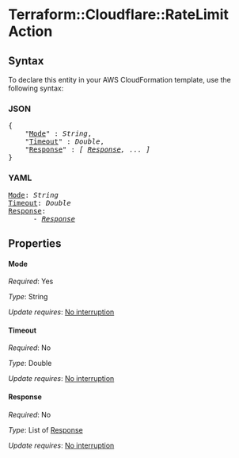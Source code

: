# Terraform::Cloudflare::RateLimit Action

## Syntax

To declare this entity in your AWS CloudFormation template, use the following syntax:

### JSON

<pre>
{
    "<a href="#mode" title="Mode">Mode</a>" : <i>String</i>,
    "<a href="#timeout" title="Timeout">Timeout</a>" : <i>Double</i>,
    "<a href="#response" title="Response">Response</a>" : <i>[ <a href="action-response.md">Response</a>, ... ]</i>
}
</pre>

### YAML

<pre>
<a href="#mode" title="Mode">Mode</a>: <i>String</i>
<a href="#timeout" title="Timeout">Timeout</a>: <i>Double</i>
<a href="#response" title="Response">Response</a>: <i>
      - <a href="action-response.md">Response</a></i>
</pre>

## Properties

#### Mode

_Required_: Yes

_Type_: String

_Update requires_: [No interruption](https://docs.aws.amazon.com/AWSCloudFormation/latest/UserGuide/using-cfn-updating-stacks-update-behaviors.html#update-no-interrupt)

#### Timeout

_Required_: No

_Type_: Double

_Update requires_: [No interruption](https://docs.aws.amazon.com/AWSCloudFormation/latest/UserGuide/using-cfn-updating-stacks-update-behaviors.html#update-no-interrupt)

#### Response

_Required_: No

_Type_: List of <a href="action-response.md">Response</a>

_Update requires_: [No interruption](https://docs.aws.amazon.com/AWSCloudFormation/latest/UserGuide/using-cfn-updating-stacks-update-behaviors.html#update-no-interrupt)


